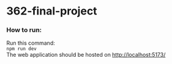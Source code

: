# 362-final-project

### How to run:
Run this command:\
```npm run dev```\
The web application should be hosted on [http://localhost:5173/](http://localhost:5173/)